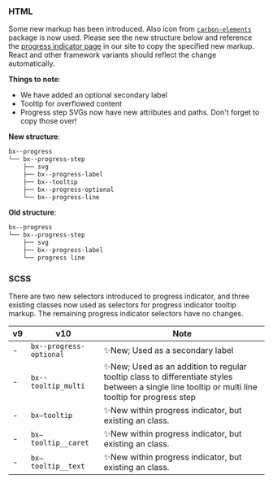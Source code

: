 ### HTML

Some new markup has been introduced. Also icon from
[`carbon-elements`](https://github.com/IBM/carbon-elements) package is now used.
Please see the new structure below and reference the
[progress indicator page](https://next.carbondesignsystem.com/components/progress-indicator/code)
in our site to copy the specified new markup. React and other framework variants
should reflect the change automatically.

**Things to note**:

- We have added an optional secondary label
- Tooltip for overflowed content
- Progress step SVGs now have new attributes and paths. Don't forget to copy
  those over!

**New structure**:

```bash
bx--progress
└── bx--progress-step
    ├── svg
    ├── bx--progress-label
    ├── bx--tooltip
    ├── bx--progress-optional
    └── bx--progress-line
```

**Old structure**:

```bash
bx--progress
└── bx--progress-step
    ├── svg
    ├── bx--progress-label
    └── progress line
```

### SCSS

There are two new selectors introduced to progress indicator, and three existing
classes now used as selectors for progress indicator tooltip markup. The
remaining progress indicator selectors have no changes.

| v9  | v10                     | Note                                                                                                                                              |
| --- | ----------------------- | ------------------------------------------------------------------------------------------------------------------------------------------------- |
| -   | `bx--progress-optional` | ✨New; Used as a secondary label                                                                                                                  |
| -   | `bx--tooltip_multi`     | ✨New; Used as an addition to regular tooltip class to differentiate styles between a single line tooltip or multi line tooltip for progress step |
| -   | `bx—tooltip`            | ✨New within progress indicator, but existing an class.                                                                                           |
| -   | `bx—tooltip__caret`     | ✨New within progress indicator, but existing an class.                                                                                           |
| -   | `bx—tooltip__text`      | ✨New within progress indicator, but existing an class.                                                                                           |
